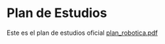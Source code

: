 # Plan de Estudios

Este es el plan de estudios oficial
[plan_robotica.pdf](https://www.encit.unam.mx/sites/default/files/2022-10/lct/96_opt_instrum_basica.pdf)
